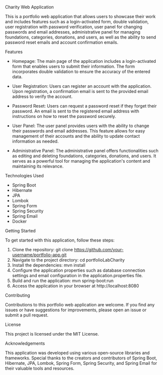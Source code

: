 Charity Web Application

This is a portfolio web application that allows users to showcase their work and includes features such as a login-activated form, double validation, user registration with password verification, user panel for changing passwords and email addresses, administrative panel for managing foundations, categories, donations, and users, as well as the ability to send password reset emails and account confirmation emails.

Features
* Homepage: The main page of the application includes a login-activated form that enables users to submit their information. The form incorporates double validation to ensure the accuracy of the entered data.

* User Registration: Users can register an account with the application. Upon registration, a confirmation email is sent to the provided email address to verify the account.

* Password Reset: Users can request a password reset if they forget their password. An email is sent to the registered email address with instructions on how to reset the password securely.

* User Panel: The user panel provides users with the ability to change their passwords and email addresses. This feature allows for easy management of their accounts and the ability to update contact information as needed.

* Administrative Panel: The administrative panel offers functionalities such as editing and deleting foundations, categories, donations, and users. It serves as a powerful tool for managing the application's content and maintaining its relevance.

Technologies Used
* Spring Boot
* Hibernate
* JPA
* Lombok
* Spring Form
* Spring Security
* Spring Email
* Docker

Getting Started

To get started with this application, follow these steps:

1. Clone the repository: git clone https://github.com/your-username/portfolio-app.git
2. Navigate to the project directory: cd portfolioLabCharity
3. Install the dependencies: mvn install
4. Configure the application properties such as database connection settings and email configuration in the application.properties file.
5. Build and run the application: mvn spring-boot:run
6. Access the application in your browser at http://localhost:8080

Contributing

Contributions to this portfolio web application are welcome. If you find any issues or have suggestions for improvements, please open an issue or submit a pull request.

License

This project is licensed under the MIT License.

Acknowledgements

This application was developed using various open-source libraries and frameworks. Special thanks to the creators and contributors of Spring Boot, Hibernate, JPA, Lombok, Spring Form, Spring Security, and Spring Email for their valuable tools and resources.

